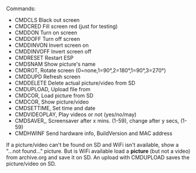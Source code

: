 Commands:
- CMDCLS			Black out screen
- CMDCRED			Fill screen red (just for testing)
- CMDDON			Turn on screen
- CMDDOFF			Turn off screen
- CMDDINVON			Invert screen on
- CMDDINVOFF			Invert screen off
- CMDRESET			Restart ESP
- CMDSNAM			Show picture's name
- CMDROT,<PARAM>		Rotate screen (0=none,1=90°,2=180°,1=90°,3=270°)
- CMDDUPD			Refresh screen
- CMDDELETE			Delete actual picture/video from SD
- CMDUPLOAD,<URL>		Upload file from <URL>
- CMDCOR,<PARAM>		Load picture from SD
- CMDCOR,<CORENAME>		Show picture/video
- CMDSETTIME,<TSTAMP>		Set time and date
- CMDVIDEOPLAY,<PARAM>		Play videos or not (yes/no/may)
- CMDSAVER,<PARAM>,<PARAM>	Screensaver after x mins. (1-59), change after y secs, (1-59)
- CMDHWINF			Send hardware info, BuildVersion and MAC address

If a picture/video can't be found on SD and WiFi isn't available, show a "...not found..." picture.
But is WiFi available load a **picture** (but not a video) from archive.org and save it on SD.
An upload with CMDUPLOAD saves the picture/video on SD.
